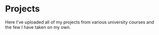# Projects

Here I've uploaded all of my projects from various university courses and the few I have taken on my own.
